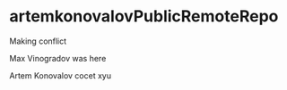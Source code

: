# artemkonovalovPublicRemoteRepo

Making conflict

Max Vinogradov was here

Artem Konovalov cocet xyu

